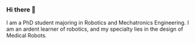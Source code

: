 ### Hi there 👋
I am a PhD student majoring in Robotics and Mechatronics Engineering. I am an ardent learner of robotics, and my specialty lies in the design of Medical Robots.

